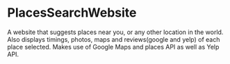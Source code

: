 # PlacesSearchWebsite
A website that suggests places near you, or any other location in the world. Also displays timings, photos, maps and reviews(google and yelp) of each place selected. Makes use of Google Maps and places API as well as Yelp API.
